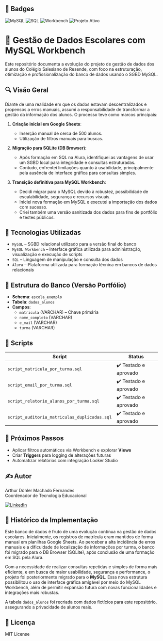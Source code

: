 ## 📌 Badges

![MySQL](https://img.shields.io/badge/Database-MySQL-blue)
![SQL](https://img.shields.io/badge/Language-SQL-lightgrey)
![Workbench](https://img.shields.io/badge/GUI-Workbench-brightgreen)
![Projeto Ativo](https://img.shields.io/badge/Status-Em%20Desenvolvimento-yellow)

# 📘 Gestão de Dados Escolares com MySQL Workbench

Este repositório documenta a evolução do projeto de gestão de dados dos alunos do Colégio Salesiano de Resende, com foco na estruturação, otimização e profissionalização do banco de dados usando o SGBD MySQL.

## 🔍 Visão Geral

Diante de uma realidade em que os dados estavam descentralizados e propensos a erros manuais, assumi a responsabilidade de transformar a gestão da informação dos alunos. O processo teve como marcos principais:

1. **Criação inicial em Google Sheets**: 
   - Inserção manual de cerca de 500 alunos.
   - Utilização de filtros manuais para buscas.

2. **Migração para SQLite (DB Browser)**:
   - Após formação em SQL na Alura, identifiquei as vantagens de usar um SGBD local para integridade e consultas estruturadas.
   - Contudo, enfrentei limitações quanto à usabilidade, principalmente pela ausência de interface gráfica para consultas simples.

3. **Transição definitiva para MySQL Workbench**:
   - Decidi migrar para o MySQL devido à robustez, possibilidade de escalabilidade, segurança e recursos visuais.
   - Iniciei nova formação em MySQL e executei a importação dos dados com sucesso.
   - Criei também uma versão sanitizada dos dados para fins de portfólio e testes públicos.

## 🧪 Tecnologias Utilizadas

- `MySQL` – SGBD relacional utilizado para a versão final do banco
- `MySQL Workbench` – Interface gráfica utilizada para administração, visualização e execução de scripts
- `SQL` – Linguagem de manipulação e consulta dos dados
- `Alura` – Plataforma utilizada para formação técnica em bancos de dados relacionais

## 💾 Estrutura do Banco (Versão Portfólio)

- **Schema**: `escola_exemplo`
- **Tabela**: `dados_alunos`
- **Campos**:
  - `matricula` (VARCHAR) – Chave primária
  - `nome_completo` (VARCHAR)
  - `e_mail` (VARCHAR)
  - `turma` (VARCHAR)

## 📎 Scripts

| Script | Status |
|--------|--------|
| `script_matricula_por_turma.sql` | ✔️ Testado e aprovado |
| `script_email_por_turma.sql` | ✔️ Testado e aprovado |
| `script_relatorio_alunos_por_turma.sql` | ✔️ Testado e aprovado |
| `script_auditoria_matriculas_duplicadas.sql` | ✔️ Testado e aprovado |

## 🏁 Próximos Passos

- Aplicar filtros automáticos via Workbench e explorar **Views**
- Criar **Triggers** para logging de alterações futuras
- Automatizar relatórios com integração Looker Studio

## ✍️ Autor

Arthur Döhler Machado Fernandes  
Coordenador de Tecnologia Educacional 

[![LinkedIn](https://img.shields.io/badge/-LinkedIn-0077B5?logo=linkedin&logoColor=white)](https://www.linkedin.com/in/arthurdohler)  

## 🧭 Histórico da Implementação

Este banco de dados é fruto de uma evolução contínua na gestão de dados escolares. Inicialmente, os registros de matrícula eram mantidos de forma manual em planilhas Google Sheets. Ao perceber a alta incidência de erros manuais e a dificuldade de localização de informações por turma, o banco foi migrado para o DB Browser (SQLite), após conclusão de uma formação em SQL pela Alura.

Com a necessidade de realizar consultas repetidas e simples de forma mais eficiente, e em busca de maior usabilidade, segurança e performance, o projeto foi posteriormente migrado para o **MySQL**. Essa nova estrutura possibilitou o uso de interface gráfica amigável por meio do MySQL Workbench, além de permitir expansão futura com novas funcionalidades e integrações mais robustas.

A tabela `dados_alunos` foi recriada com dados fictícios para este repositório, assegurando a privacidade de alunos reais.

## 📄 Licença

MIT License
